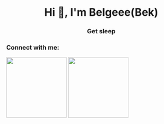 <h1 align="center">Hi 👋, I'm Belgeee(Bek)</h1>
<h3 align="center">Get sleep</h3>

<h3 align="left">Connect with me:</h3>
<p align="left">
</p>

<img height="160em" src="https://github-readme-stats-eight-theta.vercel.app/api?username=belgeee&show_icons=true&theme=algolia&include_all_commits=true&count_private=true"/>
  <img height="160em" src="https://github-readme-stats-eight-theta.vercel.app/api/top-langs/?username=belgeee&layout=compact&langs_count=8&theme=algolia"/>

